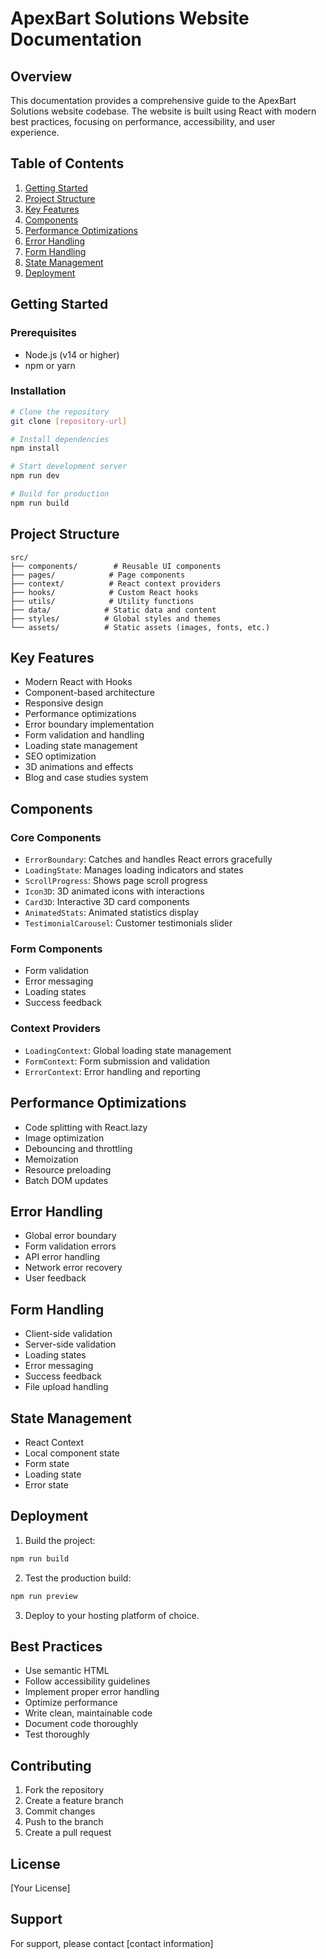 # ApexBart Solutions Website Documentation

## Overview
This documentation provides a comprehensive guide to the ApexBart Solutions website codebase. The website is built using React with modern best practices, focusing on performance, accessibility, and user experience.

## Table of Contents
1. [Getting Started](#getting-started)
2. [Project Structure](#project-structure)
3. [Key Features](#key-features)
4. [Components](#components)
5. [Performance Optimizations](#performance-optimizations)
6. [Error Handling](#error-handling)
7. [Form Handling](#form-handling)
8. [State Management](#state-management)
9. [Deployment](#deployment)

## Getting Started

### Prerequisites
- Node.js (v14 or higher)
- npm or yarn

### Installation
```bash
# Clone the repository
git clone [repository-url]

# Install dependencies
npm install

# Start development server
npm run dev

# Build for production
npm run build
```

## Project Structure
```
src/
├── components/        # Reusable UI components
├── pages/            # Page components
├── context/          # React context providers
├── hooks/            # Custom React hooks
├── utils/            # Utility functions
├── data/            # Static data and content
├── styles/          # Global styles and themes
└── assets/          # Static assets (images, fonts, etc.)
```

## Key Features
- Modern React with Hooks
- Component-based architecture
- Responsive design
- Performance optimizations
- Error boundary implementation
- Form validation and handling
- Loading state management
- SEO optimization
- 3D animations and effects
- Blog and case studies system

## Components

### Core Components
- `ErrorBoundary`: Catches and handles React errors gracefully
- `LoadingState`: Manages loading indicators and states
- `ScrollProgress`: Shows page scroll progress
- `Icon3D`: 3D animated icons with interactions
- `Card3D`: Interactive 3D card components
- `AnimatedStats`: Animated statistics display
- `TestimonialCarousel`: Customer testimonials slider

### Form Components
- Form validation
- Error messaging
- Loading states
- Success feedback

### Context Providers
- `LoadingContext`: Global loading state management
- `FormContext`: Form submission and validation
- `ErrorContext`: Error handling and reporting

## Performance Optimizations
- Code splitting with React.lazy
- Image optimization
- Debouncing and throttling
- Memoization
- Resource preloading
- Batch DOM updates

## Error Handling
- Global error boundary
- Form validation errors
- API error handling
- Network error recovery
- User feedback

## Form Handling
- Client-side validation
- Server-side validation
- Loading states
- Error messaging
- Success feedback
- File upload handling

## State Management
- React Context
- Local component state
- Form state
- Loading state
- Error state

## Deployment
1. Build the project:
```bash
npm run build
```

2. Test the production build:
```bash
npm run preview
```

3. Deploy to your hosting platform of choice.

## Best Practices
- Use semantic HTML
- Follow accessibility guidelines
- Implement proper error handling
- Optimize performance
- Write clean, maintainable code
- Document code thoroughly
- Test thoroughly

## Contributing
1. Fork the repository
2. Create a feature branch
3. Commit changes
4. Push to the branch
5. Create a pull request

## License
[Your License]

## Support
For support, please contact [contact information] 